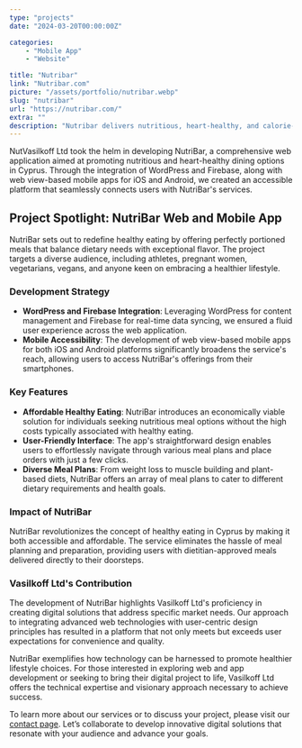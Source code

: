 ```yaml
---
type: "projects"
date: "2024-03-20T00:00:00Z"

categories: 
    - "Mobile App"
    - "Website"

title: "Nutribar"
link: "Nutribar.com"
picture: "/assets/portfolio/nutribar.webp"
slug: "nutribar"
url: "https://nutribar.com/"
extra: ""
description: "Nutribar delivers nutritious, heart-healthy, and calorie-conscious food in Cyprus, with perfectly portioned meals designed to meet dietary needs without sacrificing flavor. Their dietitian-friendly plans are ideal for weight loss and maintaining optimum health, perfect for anyone who wants to follow a healthier lifestyle. The web app for iOS and Android is an affordable solution to easily access Nutribar's services."
---
```

NutVasilkoff Ltd took the helm in developing NutriBar, a comprehensive web application aimed at promoting nutritious and heart-healthy dining options in Cyprus. Through the integration of WordPress and Firebase, along with web view-based mobile apps for iOS and Android, we created an accessible platform that seamlessly connects users with NutriBar's services.

## Project Spotlight: NutriBar Web and Mobile App
NutriBar sets out to redefine healthy eating by offering perfectly portioned meals that balance dietary needs with exceptional flavor. The project targets a diverse audience, including athletes, pregnant women, vegetarians, vegans, and anyone keen on embracing a healthier lifestyle.

### Development Strategy
- **WordPress and Firebase Integration**: Leveraging WordPress for content management and Firebase for real-time data syncing, we ensured a fluid user experience across the web application.
- **Mobile Accessibility**: The development of web view-based mobile apps for both iOS and Android platforms significantly broadens the service's reach, allowing users to access NutriBar's offerings from their smartphones.

### Key Features
- **Affordable Healthy Eating**: NutriBar introduces an economically viable solution for individuals seeking nutritious meal options without the high costs typically associated with healthy eating.
- **User-Friendly Interface**: The app's straightforward design enables users to effortlessly navigate through various meal plans and place orders with just a few clicks.
- **Diverse Meal Plans**: From weight loss to muscle building and plant-based diets, NutriBar offers an array of meal plans to cater to different dietary requirements and health goals.

### Impact of NutriBar
NutriBar revolutionizes the concept of healthy eating in Cyprus by making it both accessible and affordable. The service eliminates the hassle of meal planning and preparation, providing users with dietitian-approved meals delivered directly to their doorsteps.

### Vasilkoff Ltd's Contribution
The development of NutriBar highlights Vasilkoff Ltd's proficiency in creating digital solutions that address specific market needs. Our approach to integrating advanced web technologies with user-centric design principles has resulted in a platform that not only meets but exceeds user expectations for convenience and quality.

NutriBar exemplifies how technology can be harnessed to promote healthier lifestyle choices. For those interested in exploring web and app development or seeking to bring their digital project to life, Vasilkoff Ltd offers the technical expertise and visionary approach necessary to achieve success.

To learn more about our services or to discuss your project, please visit our [contact page](https://vasilkoff.com/contact-us). Let’s collaborate to develop innovative digital solutions that resonate with your audience and advance your goals.